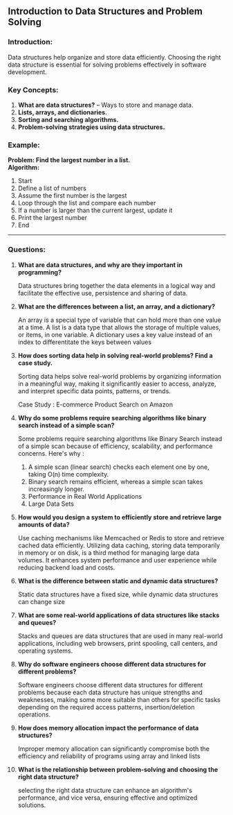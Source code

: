 ## **Introduction to Data Structures and Problem Solving**  
### **Introduction:**  
Data structures help organize and store data efficiently. Choosing the right data structure is essential for solving problems effectively in software development.

### **Key Concepts:**  
1. **What are data structures?** – Ways to store and manage data.  
2. **Lists, arrays, and dictionaries.**  
3. **Sorting and searching algorithms.**  
4. **Problem-solving strategies using data structures.**

### **Example:**  
**Problem: Find the largest number in a list.**  
**Algorithm:**  
1. Start  
2. Define a list of numbers  
3. Assume the first number is the largest  
4. Loop through the list and compare each number  
5. If a number is larger than the current largest, update it  
6. Print the largest number  
7. End  

---

### **Questions:**  
1. **What are data structures, and why are they important in programming?**  

    Data structures bring together the data elements in a logical way and facilitate the effective use, persistence and sharing of data.

2. **What are the differences between a list, an array, and a dictionary?**  

    An array is a special type of variable that can hold more than one value at a time. A list is a data type that allows the storage of multiple values, or items, in one variable. A dictionary uses a key value instead of an index to differentitate the keys between values

3. **How does sorting data help in solving real-world problems? Find a case study.**  

    Sorting data helps solve real-world problems by organizing information in a meaningful way, making it significantly easier to access, analyze, and interpret specific data points, patterns, or trends.

    Case Study : E-commerce Product Search on Amazon

4. **Why do some problems require searching algorithms like binary search instead of a simple scan?**  

    Some problems require searching algorithms like Binary Search instead of a simple scan because of efficiency, scalability, and performance concerns. Here's why :
    1. A simple scan (linear search) checks each element one by one, taking O(n) time complexity.
    2. Binary search remains efficient, whereas a simple scan takes increasingly longer.
    3. Performance in Real World Applications
    4. Large Data Sets

5. **How would you design a system to efficiently store and retrieve large amounts of data?**  

    Use caching mechanisms like Memcached or Redis to store and retrieve cached data efficiently. Utilizing data caching, storing data temporarily in memory or on disk, is a third method for managing large data volumes. It enhances system performance and user experience while reducing backend load and costs.

6. **What is the difference between static and dynamic data structures?**  

    Static data structures have a fixed size, while dynamic data structures can change size

7. **What are some real-world applications of data structures like stacks and queues?**  

    Stacks and queues are data structures that are used in many real-world applications, including web browsers, print spooling, call centers, and operating systems.

8. **Why do software engineers choose different data structures for different problems?**  

    Software engineers choose different data structures for different problems because each data structure has unique strengths and weaknesses, making some more suitable than others for specific tasks depending on the required access patterns, insertion/deletion operations.

9. **How does memory allocation impact the performance of data structures?**  

    Improper memory allocation can significantly compromise both the efficiency and reliability of programs using array and linked lists

10. **What is the relationship between problem-solving and choosing the right data structure?**  

    selecting the right data structure can enhance an algorithm's performance, and vice versa, ensuring effective and optimized solutions.